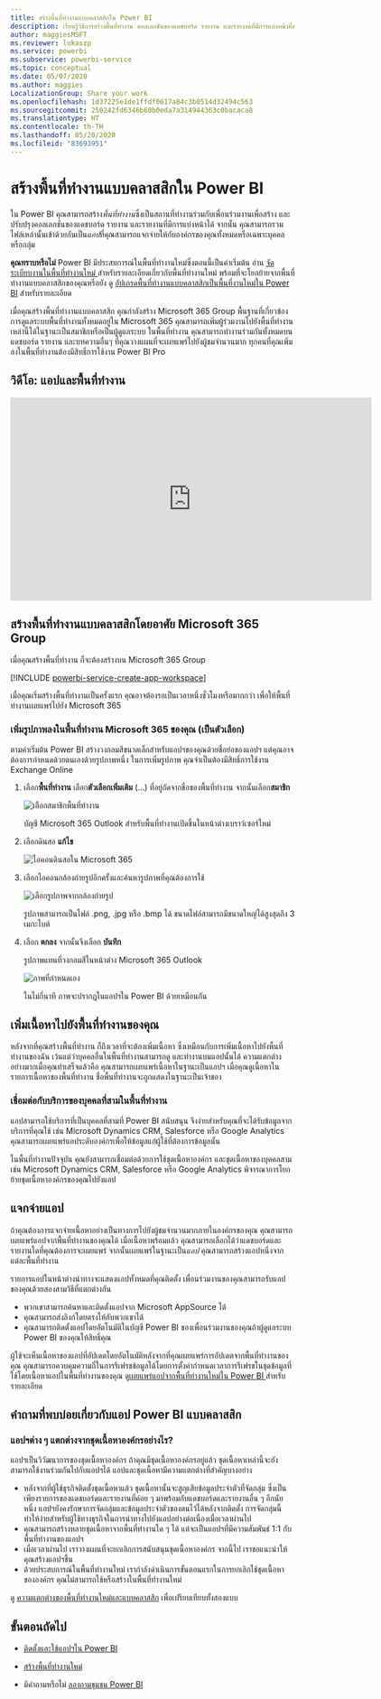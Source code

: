 ```yaml
---
title: สร้างพื้นที่ทำงานแบบคลาสสิกใน Power BI
description: เรียนรู้วิธีการสร้างพื้นที่ทำงาน คอลเลกชันของแดชบอร์ด รายงาน และรายงานที่มีการแบ่งหน้าที่สร้างขึ้นเพื่อนำเสนอเมตริกหลักสำหรับองค์กรของคุณ
author: maggiesMSFT
ms.reviewer: lukaszp
ms.service: powerbi
ms.subservice: powerbi-service
ms.topic: conceptual
ms.date: 05/07/2020
ms.author: maggies
LocalizationGroup: Share your work
ms.openlocfilehash: 1d37225e1de1ffdf0617a84c3b0514d32494c563
ms.sourcegitcommit: 250242fd6346b60b0eda7a314944363c0bacaca8
ms.translationtype: HT
ms.contentlocale: th-TH
ms.lasthandoff: 05/20/2020
ms.locfileid: "83693951"
---
```

# <a name="create-classic-workspaces-in-power-bi"></a>สร้างพื้นที่ทำงานแบบคลาสสิกใน Power BI

ใน Power BI คุณสามารถสร้าง*พื้นที่ทำงาน*ซึ่งเป็นสถานที่ทำงานร่วมกับเพื่อนร่วมงานเพื่อสร้าง และปรับปรุงคอลเลกชันของแดชบอร์ด รายงาน และรายงานที่มีการแบ่งหน้าได้ จากนั้น คุณสามารถรวมไฟล์เหล่านั้นเข้าด้วยกันเป็น*แอป*ที่คุณสามารถแจกจ่ายให้กับองค์กรของคุณทั้งหมดหรือเฉพาะบุคคลหรือกลุ่ม 

**คุณทราบหรือไม่** Power BI มีประสบการณ์ในพื้นที่ทำงานใหม่ซึ่งตอนนี้เป็นค่าเริ่มต้น อ่าน [จัดระเบียบงานในพื้นที่ทำงานใหม่ ](service-new-workspaces.md) สำหรับรายละเอียดเกี่ยวกับพื้นที่ทำงานใหม่ พร้อมที่จะโยกย้ายจากพื้นที่ทำงานแบบคลาสสิกของคุณหรือยัง ดู [อัปเกรดพื้นที่ทำงานแบบคลาสสิกเป็นพื้นที่งานใหม่ใน Power BI](service-upgrade-workspaces.md) สำหรับรายละเอียด

เมื่อคุณสร้างพื้นที่ทำงานแบบคลาสสิก คุณกำลังสร้าง Microsoft 365 Group พื้นฐานที่เกี่ยวข้อง การดูแลระบบพื้นที่ทำงานทั้งหมดอยู่ใน Microsoft 365 คุณสามารถเพิ่มผู้ร่วมงานไปยังพื้นที่ทำงานเหล่านี้ได้ในฐานะเป็นสมาชิกหรือเป็นผู้ดูแลระบบ ในพื้นที่ทำงาน คุณสามารถทำงานร่วมกันทั้งหมดบนแดชบอร์ด รายงาน และบทความอื่นๆ ที่คุณวางแผนที่จะเผยแพร่ไปยังผู้ชมจำนวนมาก ทุกคนที่คุณเพิ่มลงในพื้นที่ทำงานต้องมีสิทธิ์การใช้งาน Power BI Pro

## <a name="video-apps-and-workspaces"></a>วิดีโอ: แอปและพื้นที่ทำงาน
<iframe width="640" height="360" src="https://www.youtube.com/embed/Ey5pyrr7Lk8?showinfo=0" frameborder="0" allowfullscreen></iframe>

## <a name="create-a-classic-workspace-based-on-a-microsoft-365-group"></a>สร้างพื้นที่ทำงานแบบคลาสสิกโดยอาศัย Microsoft 365 Group

เมื่อคุณสร้างพื้นที่ทำงาน ก็จะต้องสร้างบน Microsoft 365 Group

[!INCLUDE [powerbi-service-create-app-workspace](../includes/powerbi-service-create-app-workspace.md)]

เมื่อคุณเริ่มสร้างพื้นที่ทำงานเป็นครั้งแรก คุณอาจต้องรอเป็นเวลาหนึ่งชั่วโมงหรือมากกว่า เพื่อให้พื้นที่ทำงานเผยแพร่ไปยัง Microsoft 365

### <a name="add-an-image-to-your-microsoft-365-workspace-optional"></a>เพิ่มรูปภาพลงในพื้นที่ทำงาน Microsoft 365 ของคุณ (เป็นตัวเลือก)
ตามค่าเริ่มต้น Power BI สร้างวงกลมสีขนาดเล็กสำหรับแอปฯของคุณด้วยชื่อย่อของแอปฯ แต่คุณอาจต้องการกำหนดด้วยตนเองด้วยรูปภาพหนึ่ง ในการเพิ่มรูปภาพ คุณจำเป็นต้องมีสิทธิ์การใช้งาน Exchange Online

1. เลือก**พื้นที่ทำงาน** เลือก**ตัวเลือกเพิ่มเติม** (...) ที่อยู่ถัดจากชื่อของพื้นที่ทำงาน จากนั้นเลือก**สมาชิก** 
   
     ![เลือกสมาชิกพื้นที่ทำงาน](media/service-create-workspaces/power-bi-workspace-old-members.png)
   
    บัญชี Microsoft 365 Outlook สำหรับพื้นที่ทำงานเปิดขึ้นในหน้าต่างเบราว์เซอร์ใหม่
2. เลือกดินสอ **แก้ไข**
   
     ![ไอคอนดินสอใน Microsoft 365](media/service-create-workspaces/power-bi-workspace-old-edit-group.png)
3. เลือกไอคอนกล้องถ่ายรูปอีกครั้งและค้นหารูปภาพที่คุณต้องการใช้
   
     ![เลือกรูปภาพจากกล้องถ่ายรูป](media/service-create-workspaces/power-bi-workspace-old-camera.png)

     รูปภาพสามารถเป็นไฟล์ .png, .jpg หรือ .bmp ได้ ขนาดไฟล์สามารถมีขนาดใหญ่ได้สูงสุดถึง 3 เมกะไบต์ 

4. เลือก **ตกลง** จากนั้นจึงเลือก **บันทึก**
   
    รูปภาพแทนที่วงกลมสีในหน้าต่าง Microsoft 365 Outlook
   
     ![ภาพที่กำหนดเอง](media/service-create-workspaces/power-bi-workspace-old-new-image.png)
   
    ในไม่กี่นาที ภาพจะปรากฏในแอปฯใน Power BI ด้วยเหมือนกัน

## <a name="add-content-to-your-workspace"></a>เพิ่มเนื้อหาไปยังพื้นที่ทำงานของคุณ

หลังจากที่คุณสร้างพื้นที่ทำงาน ก็ถึงเวลาที่จะต้องเพิ่มเนื้อหา ซึ่งเหมือนกับการเพิ่มเนื้อหาไปยังพื้นที่ทำงานของฉัน เว้นแต่ว่าบุคคลอื่นในพื้นที่ทำงานสามารถดู และทำงานบนแอปนั้นได้ ความแตกต่างอย่างมากเมื่อคุณทำเสร็จแล้วคือ คุณสามารถเผยแพร่เนื้อหาในฐานะเป็นแอปฯ เมื่อคุณดูเนื้อหาในรายการเนื้อหาของพื้นที่ทำงาน ชื่อพื้นที่ทำงานจะถูกแสดงในฐานะเป็นเจ้าของ

### <a name="connect-to-third-party-services-in-workspaces"></a>เชื่อมต่อกับบริการของบุคคลที่สามในพื้นที่ทำงาน

แอปสามารถใช้บริการที่เป็นบุคคลที่สามที่ Power BI สนับสนุน จึงง่ายสำหรับคุณที่จะได้รับข้อมูลจากบริการที่คุณใช้ เช่น Microsoft Dynamics CRM, Salesforce หรือ Google Analytics คุณสามารถเผยแพร่แอประดับองค์กรเพื่อให้ข้อมูลแก่ผู้ใช้ที่ต้องการข้อมูลนั้น

ในพื้นที่ทำงานปัจจุบัน คุณยังสามารถเชื่อมต่อด้วยการใช้ชุดเนื้อหาองค์กร และชุดเนื้อหาของบุคคลสาม เช่น Microsoft Dynamics CRM, Salesforce หรือ Google Analytics พิจารณาการโยกย้ายชุดเนื้อหาองค์กรของคุณไปยังแอป

## <a name="distribute-an-app"></a>แจกจ่ายแอป

ถ้าคุณต้องการแจกจ่ายเนื้อหาอย่างเป็นทางการไปยังผู้ชมจำนวนมากภายในองค์กรของคุณ คุณสามารถเผยแพร่แอปจากพื้นที่ทำงานของคุณได้  เมื่อเนื้อหาพร้อมแล้ว คุณสามารถเลือกได้ว่าแดชบอร์ดและรายงานใดที่คุณต้องการจะเผยแพร่ จากนั้นเผยแพร่ในฐานะเป็น*แอป* คุณสามารถสร้างแอปหนึ่งจากแต่ละพื้นที่ทำงาน

รายการแอปในหน้าต่างนำทางจะแสดงแอปทั้งหมดที่คุณติดตั้ง เพื่อนร่วมงานของคุณสามารถรับแอปของคุณด้วยสองสามวิธีที่แตกต่างกัน 
- พวกเขาสามารถค้นหาและติดตั้งแอปจาก Microsoft AppSource ได้
- คุณสามารถส่งลิงก์โดยตรงให้กับพวกเขาได้ 
- คุณสามารถติดตั้งแอปโดยอัตโนมัติในบัญชี Power BI ของเพื่อนร่วมงานของคุณถ้าผู้ดูแลระบบ Power BI ของคุณให้สิทธิ์คุณ 

ผู้ใช้จะเห็นเนื้อหาของแอปที่อัปเดตโดยอัตโนมัติหลังจากที่คุณเผยแพร่การอัปเดตจากพื้นที่ทำงานของคุณ คุณสามารถควบคุมความถี่ในการรีเฟรชข้อมูลได้โดยการตั้งค่ากำหนดเวลาการรีเฟรชในชุดข้อมูลที่ใช้โดยเนื้อหาแอปในพื้นที่ทำงานของคุณ ดู[เผยแพร่แอปจากพื้นที่ทำงานใหม่ใน Power BI ](service-create-distribute-apps.md)สำหรับรายละเอียด

## <a name="power-bi-classic-apps-faq"></a>คำถามที่พบบ่อยเกี่ยวกับแอป Power BI แบบคลาสสิก

### <a name="how-are-apps-different-from-organizational-content-packs"></a>แอปฯต่าง ๆ แตกต่างจากชุดเนื้อหาองค์กรอย่างไร?
แอปฯเป็นวิวัฒนาการของชุดเนื้อหาองค์กร ถ้าคุณมีชุดเนื้อหาองค์กรอยู่แล้ว ชุดเนื้อหาเหล่านี้จะยังสามารถใช้งานร่วมกันไปกับแอปฯได้ แอปและชุดเนื้อหามีความแตกต่างที่สำคัญบางอย่าง 

* หลังจากที่ผู้ใช้ธุรกิจติดตั้งชุดเนื้อหาแล้ว ชุดเนื้อหานั้นจะสูญเสียข้อมูลประจำตัวที่จัดกลุ่ม ซึ่งเป็นเพียงรายการของแดชบอร์ดและรายงานที่ค่อย ๆ มาพร้อมกับแดชบอร์ดและรายงานอื่น ๆ อีกนัยหนึ่ง แอปฯยังคงรักษาการจัดกลุ่มและข้อมูลประจำตัวของตนไว้ได้หลังจากติดตั้ง การจัดกลุ่มนี้ทำให้ง่ายสำหรับผู้ใช้ทางธุรกิจในการนำทางไปยังแอปอย่างต่อเนื่องเมื่อเวลาผ่านไป
* คุณสามารถสร้างหลายชุดเนื้อหาจากพื้นที่ทำงานใด ๆ ได้ แต่จะเป็นแอปฯที่มีความสัมพันธ์ 1:1 กับพื้นที่ทำงานของแอปฯ 
* เมื่อเวลาผ่านไป เราวางแผนที่จะยกเลิกการสนับสนุนชุดเนื้อหาองค์กร จากนี้ไป เราขอแนะนำให้คุณสร้างแอปฯขึ้น  
* ด้วยประสบการณ์ในพื้นที่ทำงานใหม่ เรากำลังดำเนินการขั้นตอนแรกในการยกเลิกใช้ชุดเนื้อหาขององค์กร คุณไม่สามารถใช้หรือสร้างในพื้นที่ทำงานใหม่

ดู [ความแตกต่างของพื้นที่ทำงานใหม่และแบบคลาสสิก](service-new-workspaces.md#new-and-classic-workspace-differences) เพื่อเปรียบเทียบทั้งสองแบบ 

## <a name="next-steps"></a>ขั้นตอนถัดไป
* [ติดตั้งและใช้แอปฯใน Power BI](service-create-distribute-apps.md)
- [สร้างพื้นที่ทำงานใหม่](service-create-the-new-workspaces.md)
* มีคำถามหรือไม่ [ลองถามชุมชน Power BI](https://community.powerbi.com/)
